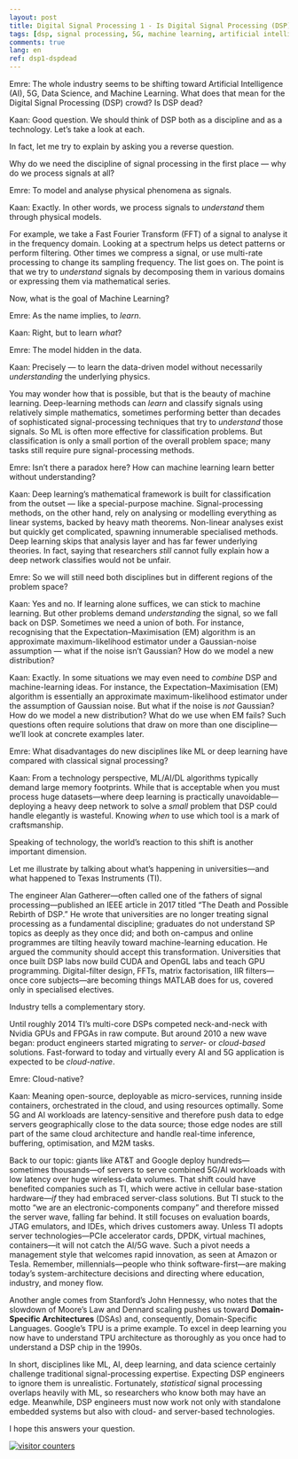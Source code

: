 ```yaml
---
layout: post
title: Digital Signal Processing 1 - Is Digital Signal Processing (DSP) Dead?
tags: [dsp, signal processing, 5G, machine learning, artificial intelligence]
comments: true
lang: en
ref: dsp1-dspdead
---
```


Emre: The whole industry seems to be shifting toward Artificial Intelligence (AI), 5G, Data Science, and Machine Learning. What does that mean for the Digital Signal Processing (DSP) crowd? Is DSP dead?

Kaan: Good question. We should think of DSP both as a discipline and as a technology. Let’s take a look at each.

In fact, let me try to explain by asking you a reverse question.

Why do we need the discipline of signal processing in the first place ― why do we process signals at all?

Emre: To model and analyse physical phenomena as signals.

Kaan: Exactly. In other words, we process signals to *understand* them through physical models.

For example, we take a Fast Fourier Transform (FFT) of a signal to analyse it in the frequency domain. Looking at a spectrum helps us detect patterns or perform filtering. Other times we compress a signal, or use multi-rate processing to change its sampling frequency. The list goes on. The point is that we try to *understand* signals by decomposing them in various domains or expressing them via mathematical series.

Now, what is the goal of Machine Learning?

Emre: As the name implies, to *learn*.

Kaan: Right, but to learn *what*?

Emre: The model hidden in the data.

Kaan: Precisely ― to learn the data-driven model without necessarily *understanding* the underlying physics.

You may wonder how that is possible, but that is the beauty of machine learning. Deep-learning methods can *learn* and classify signals using relatively simple mathematics, sometimes performing better than decades of sophisticated signal-processing techniques that try to *understand* those signals. So ML is often more effective for classification problems. But classification is only a small portion of the overall problem space; many tasks still require pure signal-processing methods.

Emre: Isn’t there a paradox here? How can machine learning learn better without understanding?

Kaan: Deep learning’s mathematical framework is built for classification from the outset ― like a special-purpose machine. Signal-processing methods, on the other hand, rely on analysing or modelling everything as linear systems, backed by heavy math theorems. Non-linear analyses exist but quickly get complicated, spawning innumerable specialised methods. Deep learning skips that analysis layer and has far fewer underlying theories. In fact, saying that researchers *still* cannot fully explain how a deep network classifies would not be unfair.

Emre: So we will still need both disciplines but in different regions of the problem space?

Kaan: Yes and no. If learning alone suffices, we can stick to machine learning. But other problems demand *understanding* the signal, so we fall back on DSP. Sometimes we need a union of both. For instance, recognising that the Expectation–Maximisation (EM) algorithm is an approximate maximum-likelihood estimator under a Gaussian-noise assumption ― what if the noise isn’t Gaussian? How do we model a new distribution?

Kaan: Exactly. In some situations we may even need to *combine* DSP and machine-learning ideas. For instance, the Expectation–Maximisation (EM) algorithm is essentially an approximate maximum-likelihood estimator under the assumption of Gaussian noise. But what if the noise is *not* Gaussian? How do we model a new distribution? What do we use when EM fails? Such questions often require solutions that draw on more than one discipline—we’ll look at concrete examples later.

Emre: What disadvantages do new disciplines like ML or deep learning have compared with classical signal processing?

Kaan: From a technology perspective, ML/AI/DL algorithms typically demand large memory footprints. While that is acceptable when you must process huge datasets—where deep learning is practically unavoidable—deploying a heavy deep network to solve a *small* problem that DSP could handle elegantly is wasteful. Knowing *when* to use which tool is a mark of craftsmanship.

Speaking of technology, the world’s reaction to this shift is another important dimension.

Let me illustrate by talking about what’s happening in universities—and what happened to Texas Instruments (TI).

The engineer Alan Gatherer—often called one of the fathers of signal processing—published an IEEE article in 2017 titled “The Death and Possible Rebirth of DSP.” He wrote that universities are no longer treating signal processing as a fundamental discipline; graduates do not understand SP topics as deeply as they once did; and both on-campus and online programmes are tilting heavily toward machine-learning education. He argued the community should accept this transformation. Universities that once built DSP labs now build CUDA and OpenGL labs and teach GPU programming. Digital-filter design, FFTs, matrix factorisation, IIR filters—once core subjects—are becoming things MATLAB does for us, covered only in specialised electives.

Industry tells a complementary story.

Until roughly 2014 TI’s multi-core DSPs competed neck-and-neck with Nvidia GPUs and FPGAs in raw compute. But around 2010 a new wave began: product engineers started migrating to *server-* or *cloud-based* solutions. Fast-forward to today and virtually every AI and 5G application is expected to be *cloud-native*.

Emre: Cloud-native?

Kaan: Meaning open-source, deployable as micro-services, running inside containers, orchestrated in the cloud, and using resources optimally. Some 5G and AI workloads are latency-sensitive and therefore push data to edge servers geographically close to the data source; those edge nodes are still part of the same cloud architecture and handle real-time inference, buffering, optimisation, and M2M tasks.

Back to our topic: giants like AT&T and Google deploy hundreds—sometimes thousands—of servers to serve combined 5G/AI workloads with low latency over huge wireless-data volumes. That shift could have benefited companies such as TI, which were active in cellular base-station hardware—*if* they had embraced server-class solutions. But TI stuck to the motto “we are an electronic-components company” and therefore missed the server wave, falling far behind. It still focuses on evaluation boards, JTAG emulators, and IDEs, which drives customers away. Unless TI adopts server technologies—PCIe accelerator cards, DPDK, virtual machines, containers—it will not catch the AI/5G wave. Such a pivot needs a management style that welcomes rapid innovation, as seen at Amazon or Tesla. Remember, millennials—people who think software-first—are making today’s system-architecture decisions and directing where education, industry, and money flow.

Another angle comes from Stanford’s John Hennessy, who notes that the slowdown of Moore’s Law and Dennard scaling pushes us toward **Domain-Specific Architectures** (DSAs) and, consequently, Domain-Specific Languages. Google’s TPU is a prime example. To excel in deep learning you now have to understand TPU architecture as thoroughly as you once had to understand a DSP chip in the 1990s.

In short, disciplines like ML, AI, deep learning, and data science certainly challenge traditional signal-processing expertise. Expecting DSP engineers to ignore them is unrealistic. Fortunately, *statistical* signal processing overlaps heavily with ML, so researchers who know both may have an edge. Meanwhile, DSP engineers must now work not only with standalone embedded systems but also with cloud- and server-based technologies.

I hope this answers your question.

<a href="https://www.freecounterstat.com" title="visitor counters"><img src="https://counter4.optistats.ovh/private/freecounterstat.php?c=cx3ac8d6kfuk49ch6bj6m322mq883cqy" border="0" title="visitor counters" alt="visitor counters"></a>
